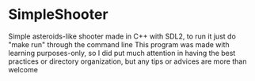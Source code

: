 # SimpleShooter
 Simple asteroids-like shooter made in C++ with SDL2, to run it just do "make run" through the command line
 This program was made with learning purposes-only, so I did put much attention in having the best practices or directory organization, but any tips or advices are more than welcome
